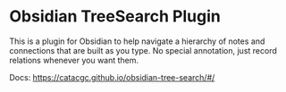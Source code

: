 # Obsidian TreeSearch Plugin

This is a plugin for Obsidian to help navigate a hierarchy of notes and connections that are built as you type.
No special annotation, just record relations whenever you want them.

Docs: https://catacgc.github.io/obsidian-tree-search/#/
